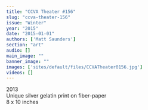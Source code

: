 ```yaml
---
title: "CCVA Theater #156"
slug: "ccva-theater-156"
issue: "Winter"
year: "2015"
date: "2015-01-01"
authors: ['Matt Saunders']
section: "art"
audio: []
main_image: ""
banner_image: ""
images: ['sites/default/files/CCVATheater0156.jpg']
videos: []
---
```

2013  
Unique silver gelatin print on fiber-paper  
8 x 10 inches

